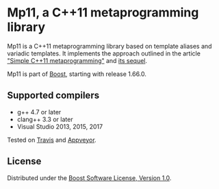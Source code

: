 # Mp11, a C++11 metaprogramming library

Mp11 is a C++11 metaprogramming library based on template aliases and variadic templates.
It implements the approach outlined in the article
["Simple C++11 metaprogramming"](http://pdimov.com/cpp2/simple_cxx11_metaprogramming.html)
and [its sequel](http://pdimov.com/cpp2/simple_cxx11_metaprogramming_2.html).

Mp11 is part of [Boost](http://boost.org/libs/mp11), starting with release 1.66.0.

## Supported compilers

* g++ 4.7 or later
* clang++ 3.3 or later
* Visual Studio 2013, 2015, 2017

Tested on [Travis](https://travis-ci.org/boostorg/mp11/) and [Appveyor](https://ci.appveyor.com/project/pdimov/mp11/).

## License

Distributed under the [Boost Software License, Version 1.0](http://boost.org/LICENSE_1_0.txt).
